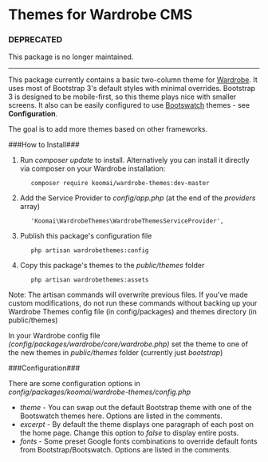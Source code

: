 Themes for Wardrobe CMS
================

### DEPRECATED

This package is no longer maintained.

---

This package currently contains a basic two-column theme for [Wardrobe](http://wardrobecms.com). It uses most of Bootstrap 3's default styles with minimal overrides. Bootstrap 3 is designed to be mobile-first, so this theme plays nice with smaller screens. It also can be easily configured to use [Bootswatch](http://bootswatch.com) themes - see **Configuration**.

The goal is to add more themes based on other frameworks.

###How to Install###
1. Run *composer update* to install. Alternatively you can install it directly via composer on your Wardrobe installation:

          composer require koomai/wardrobe-themes:dev-master

2. Add the Service Provider to *config/app.php* (at the end of the *providers* array)

          'Koomai\WardrobeThemes\WardrobeThemesServiceProvider',
3. Publish this package's configuration file

          php artisan wardrobethemes:config
4. Copy this package's themes to the *public/themes* folder
          
          php artisan wardrobethemes:assets

Note: The artisan commands will overwrite previous files. If you've made custom modifications, do not run these commands without backing up your Wardrobe Themes config file (in config/packages) and themes directory (in public/themes)

In your Wardrobe config file *(config/packages/wardrobe/core/wardrobe.php)* set the theme to one of the new themes in *public/themes* folder (currently just *bootstrap*)

###Configuration###

There are some configuration options in *config/packages/koomai/wardrobe-themes/config.php*
- *theme* - You can swap out the default Bootstrap theme with one of the Bootswatch themes here. Options are listed in the comments.
- *excerpt* - By default the theme displays one paragraph of each post on the home page. Change this option to *false* to display entire posts.
- *fonts* - Some preset Google fonts combinations to override default fonts from Bootstrap/Bootswatch. Options are listed in the comments.
